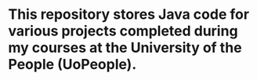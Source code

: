 # This repository stores Java code for various projects completed during my courses at the University of the People (UoPeople).

